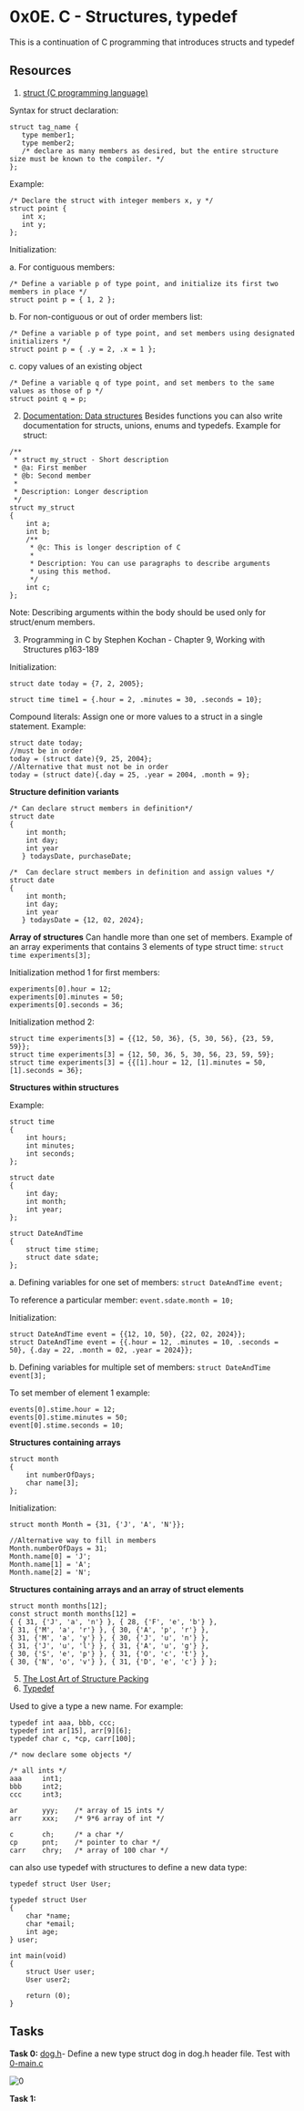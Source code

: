 # 0x0E. C - Structures, typedef

This is a continuation of C programming that introduces structs and typedef

## Resources

1. [struct (C programming language)](https://en.wikipedia.org/wiki/Struct_(C_programming_language))

Syntax for struct declaration: 
```
struct tag_name {
   type member1;
   type member2;
   /* declare as many members as desired, but the entire structure size must be known to the compiler. */
};
```
Example:
```
/* Declare the struct with integer members x, y */
struct point {
   int x;
   int y;
};
```
Initialization:

a. For contiguous members:
```
/* Define a variable p of type point, and initialize its first two members in place */
struct point p = { 1, 2 };
```
b. For non-contiguous or out of order members list:
```
/* Define a variable p of type point, and set members using designated initializers */
struct point p = { .y = 2, .x = 1 };
```
c. copy values of an existing object
```
/* Define a variable q of type point, and set members to the same values as those of p */
struct point q = p;
```

2. [Documentation: Data structures](https://github.com/alx-tools/Betty/wiki/Documentation:-Data-structures)
Besides functions you can also write documentation for structs, unions, enums and typedefs. Example for struct:

```
/**
 * struct my_struct - Short description
 * @a: First member
 * @b: Second member
 *
 * Description: Longer description
 */
struct my_struct
{
	int a;
	int b;
	/**
	 * @c: This is longer description of C
	 *
	 * Description: You can use paragraphs to describe arguments
	 * using this method.
	 */
	int c;
};
```
Note: Describing arguments within the body should be used only for struct/enum members.

 3. Programming in C by Stephen Kochan - Chapter 9, Working with Structures p163-189

Initialization:

```struct date today = {7, 2, 2005};```

```struct time time1 = {.hour = 2, .minutes = 30, .seconds = 10};```

Compound literals: Assign one or more values to a struct in a single statement. Example:
```
struct date today;
//must be in order
today = (struct date){9, 25, 2004};
//Alternative that must not be in order
today = (struct date){.day = 25, .year = 2004, .month = 9};
```
**Structure definition variants**
```
/* Can declare struct members in definition*/
struct date
{
	int month;
 	int day;
  	int year
   } todaysDate, purchaseDate;
```
```
/*  Can declare struct members in definition and assign values */
struct date
{
	int month;
 	int day;
  	int year
   } todaysDate = {12, 02, 2024};
```

**Array of structures**
Can handle more than one set of members. Example of an array experiments that contains 3 elements of type struct time: ```struct time experiments[3];```

Initialization method 1 for first members:
```
experiments[0].hour = 12;
experiments[0].minutes = 50;
experiments[0].seconds = 36;
```

Initialization method 2:
```
struct time experiments[3] = {{12, 50, 36}, {5, 30, 56}, {23, 59, 59}};
struct time experiments[3] = {12, 50, 36, 5, 30, 56, 23, 59, 59};
struct time experiments[3] = {{[1].hour = 12, [1].minutes = 50, [1].seconds = 36};
```

**Structures within structures** 

Example:
```
struct time
{
	int hours;
	int minutes;
	int seconds;
};

struct date
{
	int day;
	int month;
	int year;
};

struct DateAndTime
{
	struct time stime;
	struct date sdate;
};
```
a. Defining variables for one set of members: ```struct DateAndTime event;```

To reference a particular member: ```event.sdate.month = 10;```

Initialization:
```
struct DateAndTime event = {{12, 10, 50}, {22, 02, 2024}};
struct DateAndTime event = {{.hour = 12, .minutes = 10, .seconds = 50}, {.day = 22, .month = 02, .year = 2024}};
```

b. Defining variables for multiple set of members: ```struct DateAndTime event[3];```

To set member of element 1 example:
```
events[0].stime.hour = 12;
events[0].stime.minutes = 50;
event[0].stime.seconds = 10;
```

**Structures containing arrays**
```
struct month
{
	int numberOfDays;
	char name[3];
};
```
Initialization:
```
struct month Month = {31, {'J', 'A', 'N'}};

//Alternative way to fill in members
Month.numberOfDays = 31;
Month.name[0] = 'J';
Month.name[1] = 'A';
Month.name[2] = 'N';
```
**Structures containing arrays and an array of struct elements**
```
struct month months[12];
const struct month months[12] =
{ { 31, {'J', 'a', 'n'} }, { 28, {'F', 'e', 'b'} },
{ 31, {'M', 'a', 'r'} }, { 30, {'A', 'p', 'r'} },
{ 31, {'M', 'a', 'y'} }, { 30, {'J', 'u', 'n'} },
{ 31, {'J', 'u', 'l'} }, { 31, {'A', 'u', 'g'} },
{ 30, {'S', 'e', 'p'} }, { 31, {'O', 'c', 't'} },
{ 30, {'N', 'o', 'v'} }, { 31, {'D', 'e', 'c'} } };
```
 5. [The Lost Art of Structure Packing](http://www.catb.org/esr/structure-packing/)
 6. [Typedef](https://publications.gbdirect.co.uk//c_book/chapter8/typedef.html)
 
Used to give a type a new name. For example:
```
typedef int aaa, bbb, ccc;
typedef int ar[15], arr[9][6];
typedef char c, *cp, carr[100];

/* now declare some objects */

/* all ints */
aaa     int1;
bbb     int2;
ccc     int3;

ar      yyy;    /* array of 15 ints */
arr     xxx;    /* 9*6 array of int */

c       ch;     /* a char */
cp      pnt;    /* pointer to char */
carr    chry;   /* array of 100 char */
```

can also use typedef with structures to define a new data type:
```
typedef struct User User;

typedef struct User
{
	char *name;
	char *email;
	int age;
} user;

int main(void)
{
	struct User user;
	User user2;

	return (0);
}
``` 

## Tasks

**Task 0:** [dog.h](https://github.com/Muthoni-Maryanne/alx-low_level_programming/blob/master/0x0E-structures_typedef/dog.h)- Define a new type struct dog in dog.h header file. Test with [0-main.c](https://github.com/Muthoni-Maryanne/alx-low_level_programming/blob/master/0x0E-structures_typedef/0-main.c)

![0](https://github.com/Muthoni-Maryanne/alx-low_level_programming/assets/107298263/9cfeaf66-f4e3-43d0-9d3f-0581fcd2ef9d)

**Task 1:**
